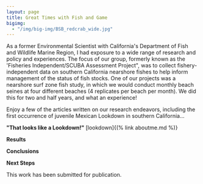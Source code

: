 ```yaml
---
layout: page
title: Great Times with Fish and Game
bigimg:
  - "/img/big-img/BSB_redcrab_wide.jpg"
---
```

As a former Environmental Scientist with California's Department of Fish and Wildlife Marine Region, I had exposure to a wide range of research and policy and experiences. The focus of our group, formerly known as the 'Fisheries Independent/SCUBA Assessment Project", was to collect fishery-independent data on southern California nearshore fishes to help inform management of the status of fish stocks. One of our projects was a nearshore surf zone fish study, in which we would conduct monthly beach seines at four different beaches (4 replicates per beach per month). We did this for two and half years, and what an experience!

Enjoy a few of the articles written on our research endeavors, including the first occurrence of juvenile Mexican Lookdown in southern California...

**"That looks like a Lookdown!"**  [lookdown]{(% link aboutme.md %)}

**Results**


**Conclusions**


**Next Steps**

This work has been submitted for publication.
